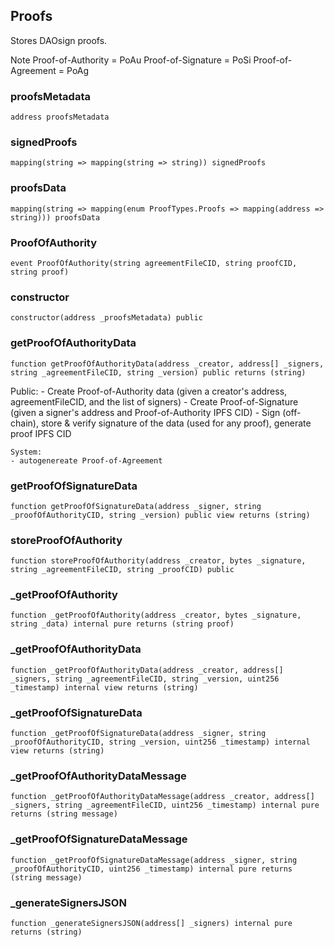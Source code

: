 ## Proofs

Stores DAOsign proofs.

Note
Proof-of-Authority = PoAu
Proof-of-Signature = PoSi
Proof-of-Agreement = PoAg

### proofsMetadata

```solidity
address proofsMetadata
```

### signedProofs

```solidity
mapping(string => mapping(string => string)) signedProofs
```

### proofsData

```solidity
mapping(string => mapping(enum ProofTypes.Proofs => mapping(address => string))) proofsData
```

### ProofOfAuthority

```solidity
event ProofOfAuthority(string agreementFileCID, string proofCID, string proof)
```

### constructor

```solidity
constructor(address _proofsMetadata) public
```

### getProofOfAuthorityData

```solidity
function getProofOfAuthorityData(address _creator, address[] _signers, string _agreementFileCID, string _version) public returns (string)
```

Public:
    - Create Proof-of-Authority data (given a creator's address, agreementFileCID, and the list of signers)
    - Create Proof-of-Signature (given a signer's address and Proof-of-Authority IPFS CID)
    - Sign (off-chain), store & verify signature of the data (used for any proof), generate proof IPFS CID

    System:
    - autogenereate Proof-of-Agreement

### getProofOfSignatureData

```solidity
function getProofOfSignatureData(address _signer, string _proofOfAuthorityCID, string _version) public view returns (string)
```

### storeProofOfAuthority

```solidity
function storeProofOfAuthority(address _creator, bytes _signature, string _agreementFileCID, string _proofCID) public
```

### _getProofOfAuthority

```solidity
function _getProofOfAuthority(address _creator, bytes _signature, string _data) internal pure returns (string proof)
```

### _getProofOfAuthorityData

```solidity
function _getProofOfAuthorityData(address _creator, address[] _signers, string _agreementFileCID, string _version, uint256 _timestamp) internal view returns (string)
```

### _getProofOfSignatureData

```solidity
function _getProofOfSignatureData(address _signer, string _proofOfAuthorityCID, string _version, uint256 _timestamp) internal view returns (string)
```

### _getProofOfAuthorityDataMessage

```solidity
function _getProofOfAuthorityDataMessage(address _creator, address[] _signers, string _agreementFileCID, uint256 _timestamp) internal pure returns (string message)
```

### _getProofOfSignatureDataMessage

```solidity
function _getProofOfSignatureDataMessage(address _signer, string _proofOfAuthorityCID, uint256 _timestamp) internal pure returns (string message)
```

### _generateSignersJSON

```solidity
function _generateSignersJSON(address[] _signers) internal pure returns (string)
```

